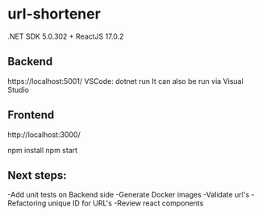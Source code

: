 # url-shortener
.NET SDK 5.0.302 + ReactJS 17.0.2


## Backend
https://localhost:5001/
VSCode: dotnet run
It can also be run via Visual Studio

## Frontend
http://localhost:3000/

npm install
npm start


## Next steps:
-Add unit tests on Backend side
-Generate Docker images
-Validate url's
-Refactoring unique ID for URL's
-Review react components

